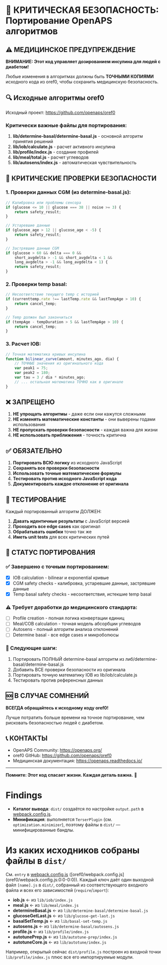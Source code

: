 # 🚨 КРИТИЧЕСКАЯ БЕЗОПАСНОСТЬ: Портирование OpenAPS алгоритмов

## ⚠️ МЕДИЦИНСКОЕ ПРЕДУПРЕЖДЕНИЕ

**ВНИМАНИЕ: Этот код управляет дозированием инсулина для людей с диабетом!**

Любые изменения в алгоритмах должны быть **ТОЧНЫМИ КОПИЯМИ** исходного кода из oref0, чтобы сохранить медицинскую безопасность.

## 🔍 Исходные алгоритмы oref0

Исходный проект: https://github.com/openaps/oref0

### Критически важные файлы для портирования:

1. **lib/determine-basal/determine-basal.js** - основной алгоритм принятия решений
2. **lib/iob/calculate.js** - расчет активного инсулина  
3. **lib/profile/index.js** - создание профилей
4. **lib/meal/total.js** - расчет углеводов
5. **lib/autosens/index.js** - автоматическая чувствительность

## 🚨 КРИТИЧЕСКИЕ ПРОВЕРКИ БЕЗОПАСНОСТИ

### 1. Проверки данных CGM (из determine-basal.js):

```javascript
// Калибровка или проблемы сенсора
if (glucose <= 10 || glucose === 38 || noise >= 3) {
    return safety_result;
}

// Устаревшие данные
if (glucose_age > 12 || glucose_age < -5) {
    return safety_result;
}

// Застрявшие данные CGM
if (glucose > 60 && delta === 0 && 
    short_avgdelta > -1 && short_avgdelta < 1 &&
    long_avgdelta > -1 && long_avgdelta < 1) {
    return safety_result;
}
```

### 2. Проверки temp basal:

```javascript
// Несоответствие текущего temp с историей
if (currenttemp.rate !== lastTemp.rate && lastTempAge > 10) {
    return cancel_temp;
}

// Temp должен был закончиться
if (tempAge - tempDuration > 5 && lastTempAge > 10) {
    return cancel_temp;
}
```

### 3. Расчет IOB:

```javascript
// Точная математика кривых инсулина
function bilinear_curve(amount, minutes_ago, dia) {
    // ТОЧНЫЕ значения из оригинального кода
    var peak1 = 75;
    var peak2 = 180; 
    var tau = 3 / dia * minutes_ago;
    // ... остальная математика ТОЧНО как в оригинале
}
```

## ❌ ЗАПРЕЩЕНО

1. **НЕ упрощать алгоритмы** - даже если они кажутся сложными
2. **НЕ изменять математические константы** - они выверены годами использования  
3. **НЕ пропускать проверки безопасности** - каждая важна для жизни
4. **НЕ использовать приближения** - точность критична

## ✅ ОБЯЗАТЕЛЬНО

1. **Портировать ВСЮ логику** из исходного JavaScript
2. **Сохранять все проверки безопасности**
3. **Использовать точные математические формулы**
4. **Тестировать против исходного JavaScript кода**
5. **Документировать каждое отклонение от оригинала**

## 🧪 ТЕСТИРОВАНИЕ

Каждый портированный алгоритм ДОЛЖЕН:

1. **Давать идентичные результаты** с JavaScript версией
2. **Проходить все edge cases** как оригинал
3. **Обрабатывать ошибки** точно так же
4. **Иметь unit tests** для всех критических путей

## 📝 СТАТУС ПОРТИРОВАНИЯ

### ✅ Завершено с точным портированием:
- [x] IOB calculation - bilinear и exponential кривые
- [x] CGM safety checks - калибровка, устаревшие данные, застрявшие данные
- [x] Temp basal safety checks - несоответствия, истекшие temp basal

### ⚠️ Требует доработки до медицинского стандарта:
- [ ] Profile creation - полная логика конвертации единиц
- [ ] Meal/COB calculation - точная модель абсорбции углеводов  
- [ ] Autosens - полный алгоритм анализа отклонений
- [ ] Determine basal - все edge cases и микроболюсы

### 🔄 Следующие шаги:
1. Портировать ПОЛНЫЙ determine-basal алгоритм из либ/determine-basal/determine-basal.js
2. Добавить ВСЕ проверки безопасности из оригинала
3. Портировать точную математику IOB из lib/iob/calculate.js
4. Тестировать против референсных данных

## 🆘 В СЛУЧАЕ СОМНЕНИЙ

**ВСЕГДА обращайтесь к исходному коду oref0!**

Лучше потратить больше времени на точное портирование, чем рисковать безопасностью людей с диабетом.

## 📞 КОНТАКТЫ

- OpenAPS Community: https://openaps.org/
- oref0 GitHub: https://github.com/openaps/oref0
- Медицинская документация: https://openaps.readthedocs.io/

---

**Помните: Этот код спасает жизни. Каждая деталь важна.** 💙


# Findings

- **Каталог вывода**: `dist/` создаётся по настройке `output.path` в [webpack.config.js](oref0/webpack.config.js:0:0-0:0).
- **Минификация**: выполняется `TerserPlugin` (см. `optimization.minimizer`), поэтому файлы в `dist/` — минифицированные бандлы.

# Из каких исходников собраны файлы в `dist/`

См. `entry` в [webpack.config.js](oref0/webpack.config.js:0:0-0:0) ([oref0/webpack.config.js] (oref0/webpack.config.js:0:0-0:0)). Каждый ключ даёт один выходной файл `[name].js` в `dist/`, собранный из соответствующего входного файла и всех его зависимостей (`require`/`import`):

- **iob.js** ← из `lib/iob/index.js`
- **meal.js** ← из `lib/meal/index.js`
- **determineBasal.js** ← из `lib/determine-basal/determine-basal.js`
- **glucoseGetLast.js** ← из `lib/glucose-get-last.js`
- **basalSetTemp.js** ← из `lib/basal-set-temp.js`
- **autosens.js** ← из `lib/determine-basal/autosens.js`
- **profile.js** ← из `lib/profile/index.js`
- **autotunePrep.js** ← из `lib/autotune-prep/index.js`
- **autotuneCore.js** ← из `lib/autotune/index.js`

Например, открытый сейчас `dist/profile.js` построен из входной точки `lib/profile/index.js` плюс все его импортируемые модули.